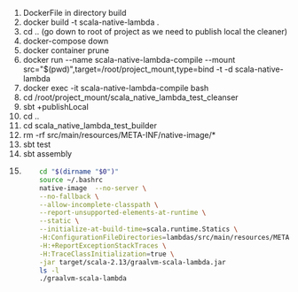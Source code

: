 
1. DockerFile in directory build
2. docker build -t scala-native-lambda .
3. cd .. (go down to root of project as we need to publish local the cleaner)
4. docker-compose down
4. docker container prune
3. docker run --name scala-native-lambda-compile --mount src="$(pwd)",target=/root/project_mount,type=bind -t -d scala-native-lambda 
4. docker exec -it scala-native-lambda-compile bash
5. cd /root/project_mount/scala_native_lambda_test_cleanser
6. sbt +publishLocal
7. cd ..
8. cd scala_native_lambda_test_builder
9. rm -rf src/main/resources/META-INF/native-image/*
9. sbt test
10. sbt assembly
11. ```bash
        cd "$(dirname "$0")"
        source ~/.bashrc
        native-image  --no-server \
        --no-fallback \
        --allow-incomplete-classpath \
        --report-unsupported-elements-at-runtime \
        --static \
        --initialize-at-build-time=scala.runtime.Statics \
        -H:ConfigurationFileDirectories=lambdas/src/main/resources/META-INF/native-image \
        -H:+ReportExceptionStackTraces \
        -H:TraceClassInitialization=true \
        -jar target/scala-2.13/graalvm-scala-lambda.jar
        ls -l
        ./graalvm-scala-lambda
    ```
